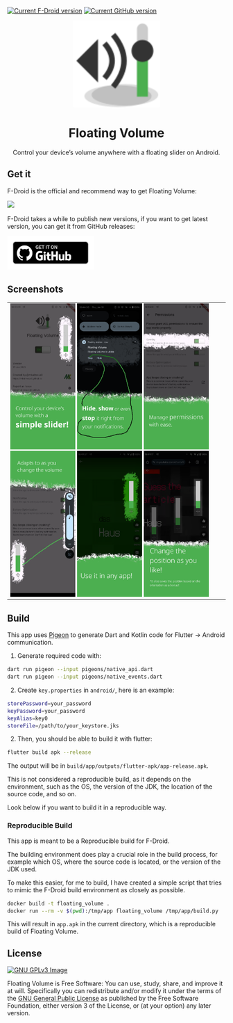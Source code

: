 <a href="https://f-droid.org/en/packages/com.github.mkalmousli.floating_volume"><img src="https://img.shields.io/f-droid/v/com.github.mkalmousli.floating_volume?label=F-Droid" alt="Current F-Droid version"/></a> <a href="https://github.com/mkalmousli/FloatingVolume/releases/latest"><img src="https://img.shields.io/github/v/tag/mkalmousli/FloatingVolume?label=GitHub" alt="Current GitHub version"/></a>

<p align="center">
    <img src="logo.svg" width="200px" />
</p>
<h1 align="center">Floating Volume</h1>
<p align="center">
    Control your device’s volume anywhere with a floating slider on Android.
</p>


## Get it

F-Droid is the official and recommend way to get Floating Volume:

<a href="https://f-droid.org/en/packages/com.github.mkalmousli.floating_volume">
    <img src="https://f-droid.org/badge/get-it-on.svg" width="250px" />
</a>

F-Droid takes a while to publish new versions, if you want to get latest version, you can get it from GitHub releases:

<a href="https://github.com/mkalmousli/FloatingVolume/releases/latest">
    <img src="get_it_on_github.png" width="200px"/>
</a>


## Screenshots

<table>
    <tr>
        <td>
            <img src="screenshots/output/01.png" width="150px" />
            <img src="screenshots/output/02.png" width="150px" />
            <img src="screenshots/output/03.png" width="150px" />
            <img src="screenshots/output/04.png" width="150px" />
            <img src="screenshots/output/05.png" width="150px" />
            <img src="screenshots/output/06.png" width="150px" />
        </td>
    </tr>
</table>


## Build

This app uses [Pigeon](https://pub.dev/packages/pigeon) to generate Dart and Kotlin code for Flutter → Android communication.

1. Generate required code with:

```bash
dart run pigeon --input pigeons/native_api.dart
dart run pigeon --input pigeons/native_events.dart
```


2. Create `key.properties` in `android/`, here is an example:

```bash
storePassword=your_password
keyPassword=your_password
keyAlias=key0
storeFile=/path/to/your_keystore.jks
```


2. Then, you should be able to build it with flutter:

```bash
flutter build apk --release
```

The output will be in `build/app/outputs/flutter-apk/app-release.apk`.

This is not considered a reproducible build, as it depends on the environment, such as the OS, the version of the JDK, the location of the source code, and so on.

Look below if you want to build it in a reproducible way.


### Reproducible Build

This app is meant to be a Reproducible build for F-Droid.

The building environment does play a crucial role in the build process, for example which OS, where the source code is located, or the version of the JDK used.

To make this easier, for me to build, I have created a simple script that tries to mimic the F-Droid build environment as closely as possible.

```bash
docker build -t floating_volume .
docker run --rm -v $(pwd):/tmp/app floating_volume /tmp/app/build.py
```

This will result in `app.apk` in the current directory, which is a reproducible build of Floating Volume.



## License
[![GNU GPLv3 Image](https://www.gnu.org/graphics/gplv3-127x51.png)](https://www.gnu.org/licenses/gpl-3.0.en.html)  

Floating Volume is Free Software: You can use, study, share, and improve it at will. Specifically you can redistribute and/or modify it under the terms of the [GNU General Public License](https://www.gnu.org/licenses/gpl.html) as published by the Free Software Foundation, either version 3 of the License, or (at your option) any later version.
